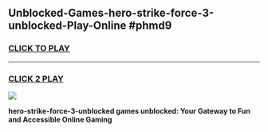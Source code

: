 
## Unblocked-Games-hero-strike-force-3-unblocked-Play-Online #phmd9
<h3>
<a href="https://news.freeplayer.one?title=hero-strike-force-3-unblocked&ref=3">CLICK TO PLAY</a></h3>
<hr>

<h3>
<a href="https://news.freeplayer.one?title=hero-strike-force-3-unblocked&ref=3">CLICK 2 PLAY</a>
  
</h3>

<a href="https://news.freeplayer.one?title=hero-strike-force-3-unblocked&ref=3"><img src="https://clearcache.store/games.png"></a>


**hero-strike-force-3-unblocked games unblocked: Your Gateway to Fun and Accessible Online Gaming**

